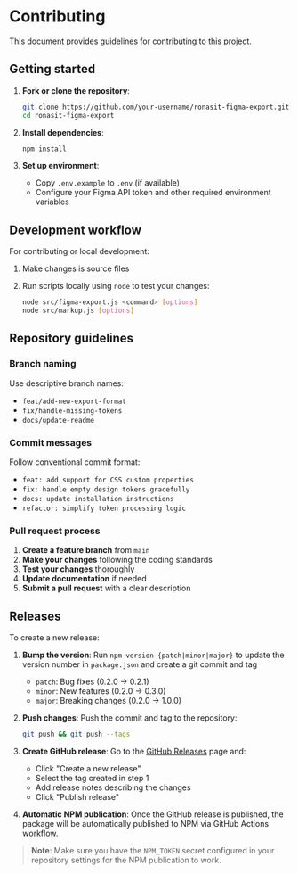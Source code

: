 # Contributing

This document provides guidelines for contributing to this project.

## Getting started

1. **Fork or clone the repository**:

   ```bash
   git clone https://github.com/your-username/ronasit-figma-export.git
   cd ronasit-figma-export
   ```

2. **Install dependencies**:

   ```bash
   npm install
   ```

3. **Set up environment**:
   - Copy `.env.example` to `.env` (if available)
   - Configure your Figma API token and other required environment variables

## Development workflow

For contributing or local development:

1. Make changes is source files
1. Run scripts locally using `node` to test your changes:

   ```bash
   node src/figma-export.js <command> [options]
   node src/markup.js [options]
   ```

## Repository guidelines

### Branch naming

Use descriptive branch names:

- `feat/add-new-export-format`
- `fix/handle-missing-tokens`
- `docs/update-readme`

### Commit messages

Follow conventional commit format:

- `feat: add support for CSS custom properties`
- `fix: handle empty design tokens gracefully`
- `docs: update installation instructions`
- `refactor: simplify token processing logic`

### Pull request process

1. **Create a feature branch** from `main`
2. **Make your changes** following the coding standards
3. **Test your changes** thoroughly
4. **Update documentation** if needed
5. **Submit a pull request** with a clear description

## Releases

To create a new release:

1. **Bump the version**: Run `npm version {patch|minor|major}` to update the version number in `package.json` and create a git commit and tag
   - `patch`: Bug fixes (0.2.0 → 0.2.1)
   - `minor`: New features (0.2.0 → 0.3.0)
   - `major`: Breaking changes (0.2.0 → 1.0.0)

2. **Push changes**: Push the commit and tag to the repository:

   ```bash
   git push && git push --tags
   ```

3. **Create GitHub release**: Go to the [GitHub Releases](../../releases) page and:
   - Click "Create a new release"
   - Select the tag created in step 1
   - Add release notes describing the changes
   - Click "Publish release"

4. **Automatic NPM publication**: Once the GitHub release is published, the package will be automatically published to NPM via GitHub Actions workflow.

> **Note**: Make sure you have the `NPM_TOKEN` secret configured in your repository settings for the NPM publication to work.
